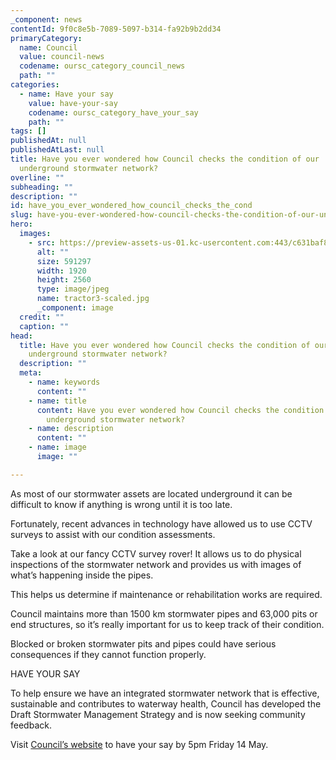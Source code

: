```yaml
---
_component: news
contentId: 9f0c8e5b-7089-5097-b314-fa92b9b2dd34
primaryCategory:
  name: Council
  value: council-news
  codename: oursc_category_council_news
  path: ""
categories:
  - name: Have your say
    value: have-your-say
    codename: oursc_category_have_your_say
    path: ""
tags: []
publishedAt: null
publishedAtLast: null
title: Have you ever wondered how Council checks the condition of our
  underground stormwater network?
overline: ""
subheading: ""
description: ""
id: have_you_ever_wondered_how_council_checks_the_cond
slug: have-you-ever-wondered-how-council-checks-the-condition-of-our-underground-stormwater-network
hero:
  images:
    - src: https://preview-assets-us-01.kc-usercontent.com:443/c631baf8-1b46-001f-580c-d0001b68b4a8/7647a964-3a4f-4763-b0a6-ed5a96a3f1b7/tractor3-scaled.jpg
      alt: ""
      size: 591297
      width: 1920
      height: 2560
      type: image/jpeg
      name: tractor3-scaled.jpg
      _component: image
  credit: ""
  caption: ""
head:
  title: Have you ever wondered how Council checks the condition of our
    underground stormwater network?
  description: ""
  meta:
    - name: keywords
      content: ""
    - name: title
      content: Have you ever wondered how Council checks the condition of our
        underground stormwater network?
    - name: description
      content: ""
    - name: image
      image: ""

---
```

As most of our stormwater assets are located underground it can be difficult to know if anything is wrong until it is too late.

Fortunately, recent advances in technology have allowed us to use CCTV surveys to assist with our condition assessments.

Take a look at our fancy CCTV survey rover! It allows us to do physical inspections of the stormwater network and provides us with images of what’s happening inside the pipes.

This helps us determine if maintenance or rehabilitation works are required.

Council maintains more than 1500 km stormwater pipes and 63,000 pits or end structures, so it’s really important for us to keep track of their condition.

Blocked or broken stormwater pits and pipes could have serious consequences if they cannot function properly.

HAVE YOUR SAY

To help ensure we have an integrated stormwater network that is effective, sustainable and contributes to waterway health, Council has developed the Draft Stormwater Management Strategy and is now seeking community feedback.

Visit [Council’s website](https://haveyoursay.sunshinecoast.qld.gov.au/stormwater-management-strategy-sms)
&#x20;to have your say by 5pm Friday 14 May.
